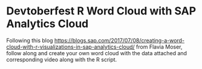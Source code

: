 # Devtoberfest R Word Cloud with SAP Analytics Cloud
Following this blog https://blogs.sap.com/2017/07/08/creating-a-word-cloud-with-r-visualizations-in-sap-analytics-cloud/ from Flavia Moser, follow along and create your own word cloud with the data attached and corresponding video along with the R script.
